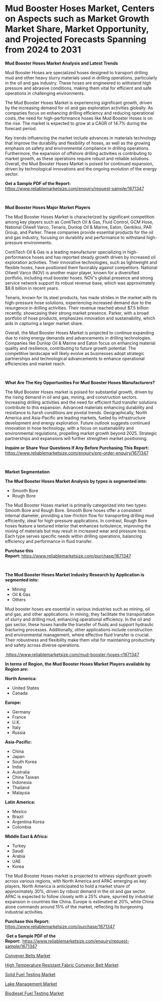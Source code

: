 <p><h1>Mud Booster Hoses Market, Centers on Aspects such as Market Growth Market Share, Market Opportunity, and Projected Forecasts Spanning from 2024 to 2031</h1></p><p><strong>Mud Booster Hoses Market Analysis and Latest Trends</strong></p>
<p><p>Mud Booster Hoses are specialized hoses designed to transport drilling mud and other heavy slurry materials used in drilling operations, particularly in the oil and gas industry. These hoses are engineered to withstand high pressure and abrasive conditions, making them vital for efficient and safe operations in challenging environments.</p><p>The Mud Booster Hoses Market is experiencing significant growth, driven by the increasing demand for oil and gas exploration activities globally. As companies focus on enhancing drilling efficiency and reducing operational costs, the need for high-performance hoses like Mud Booster Hoses is on the rise. The market is expected to grow at a CAGR of 14.7% during the forecast period. </p><p>Key trends influencing the market include advances in materials technology that improve the durability and flexibility of hoses, as well as the growing emphasis on safety and environmental compliance in drilling operations. Furthermore, the expansion of offshore drilling activities is contributing to market growth, as these operations require robust and reliable solutions. Overall, the Mud Booster Hoses Market is poised for continued expansion, driven by technological innovations and the ongoing evolution of the energy sector.</p></p>
<p><strong>Get a Sample PDF of the Report:&nbsp;</strong> <a href="https://www.reliablemarketsize.com/enquiry/request-sample/1671347?utm_campaign=1103&utm_medium=2&utm_source=Github&utm_content=ia&utm_term=10102024&utm_id=mud-booster-hoses">https://www.reliablemarketsize.com/enquiry/request-sample/1671347</a></p>
<p>&nbsp;</p>
<p><strong>Mud Booster Hoses Major Market Players</strong></p>
<p><p>The Mud Booster Hoses Market is characterized by significant competition among key players such as ContiTech Oil & Gas, Fluid Control, GCM Hose, National Oilwell Varco, Tenaris, Dunlop Oil & Marine, Eaton, Genkikoi, PAR Group, and Parker. These companies provide essential products for the oil and gas industry, focusing on durability and performance to withstand high-pressure environments.</p><p>ContiTech Oil & Gas is a leading manufacturer specializing in high-performance hoses and has reported steady growth driven by increased oil exploration activities. Their innovative technologies, such as lightweight and flexible hoses, have positioned them favorably against competitors. National Oilwell Varco (NOV) is another major player, known for a diversified portfolio, including mud booster hoses. NOV's global presence and strong service network support its robust revenue base, which was approximately $8.6 billion in recent years.</p><p>Tenaris, known for its steel products, has made strides in the market with its high-pressure hose solutions, experiencing increased demand due to the resurgence in drilling activities. Their revenue reached about $7.5 billion recently, showcasing their strong market presence. Parker, with a broad portfolio of hose products, emphasizes innovation and sustainability, which aids in capturing a larger market share.</p><p>Overall, the Mud Booster Hoses Market is projected to continue expanding due to rising energy demands and advancements in drilling technologies. Companies like Dunlop Oil & Marine and Eaton focus on enhancing material quality and resilience, contributing to future growth potential. The competitive landscape will likely evolve as businesses adopt strategic partnerships and technological advancements to enhance operational efficiencies and market reach.</p></p>
<p>&nbsp;</p>
<p><strong>What Are The Key Opportunities For Mud Booster Hoses Manufacturers?</strong></p>
<p><p>The Mud Booster Hoses market is poised for substantial growth, driven by the rising demand in oil and gas, mining, and construction sectors. Increasing drilling activities and the need for efficient fluid transfer solutions contribute to this expansion. Advanced materials enhancing durability and resistance to harsh conditions are pivotal trends. Geographically, North America and Asia-Pacific are leading markets, fueled by infrastructure development and energy exploration. Future outlook suggests continued innovation in hose technology, with a focus on sustainability and environmental regulations, propelling market growth beyond 2025. Strategic partnerships and expansions will further strengthen market positioning.</p></p>
<p><strong>Inquire or Share Your Questions If Any Before Purchasing This Report:</strong> <a href="https://www.reliablemarketsize.com/enquiry/pre-order-enquiry/1671347?utm_campaign=1103&utm_medium=2&utm_source=Github&utm_content=ia&utm_term=10102024&utm_id=mud-booster-hoses">https://www.reliablemarketsize.com/enquiry/pre-order-enquiry/1671347</a></p>
<p>&nbsp;</p>
<p><strong>Market Segmentation</strong></p>
<p><strong>The Mud Booster Hoses Market Analysis by types is segmented into:</strong></p>
<p><ul><li>Smooth Bore</li><li>Rough Bore</li></ul></p>
<p><p>The Mud Booster Hoses market is primarily categorized into two types: Smooth Bore and Rough Bore. Smooth Bore hoses offer a consistent internal diameter, providing a low-friction flow for transporting drilling mud efficiently, ideal for high-pressure applications. In contrast, Rough Bore hoses feature a textured interior that enhances turbulence, improving the mixing of materials but may result in increased wear and pressure loss. Each type serves specific needs within drilling operations, balancing efficiency and performance in fluid transfer.</p></p>
<p><strong>Purchase this Report:&nbsp;</strong><a href="https://www.reliablemarketsize.com/purchase/1671347?utm_campaign=1103&utm_medium=2&utm_source=Github&utm_content=ia&utm_term=10102024&utm_id=mud-booster-hoses">https://www.reliablemarketsize.com/purchase/1671347</a></p>
<p>&nbsp;</p>
<p><strong>The Mud Booster Hoses Market Industry Research by Application is segmented into:</strong></p>
<p><ul><li>Mining</li><li>Oil & Gas</li><li>Others</li></ul></p>
<p><p>Mud booster hoses are essential in various industries such as mining, oil and gas, and other applications. In mining, they facilitate the transportation of slurry and drilling mud, enhancing operational efficiency. In the oil and gas sector, these hoses handle the transfer of fluids and support hydraulic fracturing processes. Additionally, other applications include construction and environmental management, where effective fluid transfer is crucial. Their robustness and flexibility make them vital for maintaining productivity and safety across diverse operations.</p></p>
<p><a href="https://www.reliablemarketsize.com/mud-booster-hoses-r1671347?utm_campaign=1103&utm_medium=2&utm_source=Github&utm_content=ia&utm_term=10102024&utm_id=mud-booster-hoses">&nbsp;https://www.reliablemarketsize.com/mud-booster-hoses-r1671347</a></p>
<p><strong>In terms of Region, the Mud Booster Hoses Market Players available by Region are:</strong></p>
<p>
    <p> <strong> North America: </strong>
        <ul>
            <li>United States</li>
            <li>Canada</li>
        </ul>
        </p> 
    <p> <strong> Europe: </strong>
        <ul>
            <li>Germany</li>
            <li>France</li>
            <li>U.K.</li>
            <li>Italy</li>
            <li>Russia</li>
        </ul>
        </p> 
    <p> <strong> Asia-Pacific: </strong>
        <ul>
            <li>China</li>
            <li>Japan</li>
            <li>South Korea</li>
            <li>India</li>
            <li>Australia</li>
            <li>China Taiwan</li>
            <li>Indonesia</li>
            <li>Thailand</li>
            <li>Malaysia</li>
        </ul>
        </p> 
    <p> <strong> Latin America: </strong>
        <ul>
            <li>Mexico</li>
            <li>Brazil</li>
            <li>Argentina Korea</li>
            <li>Colombia</li>
        </ul>
        </p> 
    <p> <strong> Middle East & Africa: </strong>
        <ul>
            <li>Turkey</li>
            <li>Saudi</li>
            <li>Arabia</li>
            <li>UAE</li>
            <li>Korea</li>
        </ul>
    </p>
    </p>
<p><p>The Mud Booster Hoses market is projected to witness significant growth across various regions, with North America and APAC emerging as key players. North America is anticipated to hold a market share of approximately 30%, driven by robust demand in the oil and gas sector. APAC is expected to follow closely with a 25% share, spurred by industrial expansion in countries like China. Europe is estimated at 20%, while China alone commands around 15% of the market, reflecting its burgeoning industrial activities.</p></p>
<p><strong>Purchase this Report: </strong><a href="https://www.reliablemarketsize.com/purchase/1671347?utm_campaign=1103&utm_medium=2&utm_source=Github&utm_content=ia&utm_term=10102024&utm_id=mud-booster-hoses">https://www.reliablemarketsize.com/purchase/1671347</a></p>
<p>&nbsp;<strong>Get a Sample PDF of the Report:&nbsp;&nbsp;</strong><a href="https://www.reliablemarketsize.com/enquiry/request-sample/1671347?utm_campaign=1103&utm_medium=2&utm_source=Github&utm_content=ia&utm_term=10102024&utm_id=mud-booster-hoses">https://www.reliablemarketsize.com/enquiry/request-sample/1671347</a></p>
<p><strong></strong></p>
<p><p><a href="https://github.com/shebaharrifx/Market-Research-Report-List-1/blob/main/conveyer-belts-market.md?utm_campaign=1103&utm_medium=2&utm_source=Github&utm_content=ia&utm_term=10102024&utm_id=mud-booster-hoses">Conveyer Belts Market</a></p><p><a href="https://github.com/danyelltzmol/Market-Research-Report-List-1/blob/main/high-temperature-resistant-fabric-conveyor-belt-market.md?utm_campaign=1103&utm_medium=2&utm_source=Github&utm_content=ia&utm_term=10102024&utm_id=mud-booster-hoses">High Temperature Resistant Fabric Conveyor Belt Market</a></p><p><a href="https://www.linkedin.com/pulse/insights-solid-fuel-testing-market-players-size-geographical-ghc0c?utm_campaign=1103&utm_medium=2&utm_source=Github&utm_content=ia&utm_term=10102024&utm_id=mud-booster-hoses">Solid Fuel Testing Market</a></p><p><a href="https://www.linkedin.com/pulse/global-lake-management-market-projected-grow-cagr-44-forcasted-qz1ec?utm_campaign=1103&utm_medium=2&utm_source=Github&utm_content=ia&utm_term=10102024&utm_id=mud-booster-hoses">Lake Management Market</a></p><p><a href="https://www.linkedin.com/pulse/emerging-opportunities-challenges-global-biodiesel-fuel-hioue?utm_campaign=1103&utm_medium=2&utm_source=Github&utm_content=ia&utm_term=10102024&utm_id=mud-booster-hoses">Biodiesel Fuel Testing Market</a></p></p>